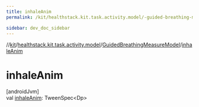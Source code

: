 ```yaml
---
title: inhaleAnim
permalink: /kit/healthstack.kit.task.activity.model/-guided-breathing-measure-model/inhale-anim.html

sidebar: dev_doc_sidebar
---
```

//[kit](../../../index.html)/[healthstack.kit.task.activity.model](../index.html)/[GuidedBreathingMeasureModel](index.html)/[inhaleAnim](inhale-anim.html)



# inhaleAnim



[androidJvm]\
val [inhaleAnim](inhale-anim.html): TweenSpec&lt;Dp&gt;




